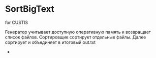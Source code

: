 # SortBigText
for CUSTIS

Генератор учитывает доступную оперативную память и возвращает список файлов.
Сортировщик сортирует отдельные файлы. Далее сортирует и объединяет в итоговый out.txt

- 
